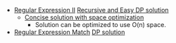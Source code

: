 * [Regular Expression II](https://www.interviewbit.com/problems/regular-expression-ii/)
  [Recursive and Easy DP solution](https://leetcode.com/problems/regular-expression-matching/discuss/5665/My-concise-recursive-and-DP-solutions-with-full-explanation-in-C%2B%2B)
   * [Concise solution with space optimization](https://leetcode.com/problems/regular-expression-matching/discuss/5684/C%2B%2B-O(n)-space-DP)
      * Solution can be optimized to use O(n) space.
* [Regular Expression Match](https://www.interviewbit.com/problems/regular-expression-match/)
  [DP solution](https://leetcode.com/problems/wildcard-matching/discuss/370736/Detailed-Intuition-From-Brute-force-to-Bottom-up-DP)
